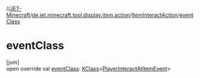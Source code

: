 //[JET-Minecraft](../../../index.md)/[de.jet.minecraft.tool.display.item.action](../index.md)/[ItemInteractAction](index.md)/[eventClass](event-class.md)

# eventClass

[jvm]\
open override val [eventClass](event-class.md): [KClass](https://kotlinlang.org/api/latest/jvm/stdlib/kotlin.reflect/-k-class/index.html)&lt;[PlayerInteractAtItemEvent](../../de.jet.minecraft.runtime.event.interact/-player-interact-at-item-event/index.md)&gt;
